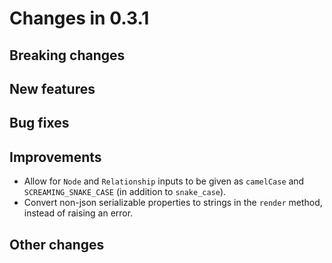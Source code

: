 # Changes in 0.3.1


## Breaking changes


## New features


## Bug fixes


## Improvements

* Allow for `Node` and `Relationship` inputs to be given as `camelCase` and `SCREAMING_SNAKE_CASE` (in addition to `snake_case`).
* Convert non-json serializable properties to strings in the `render` method, instead of raising an error.


## Other changes
